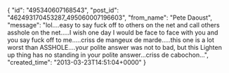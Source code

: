  {
   "id": "495340607168543",
   "post_id": "462493170453287_495060007196603",
   "from_name": "Pete Daoust",
   "message": "lol....easy to say fuck off to others on the net and call others asshole on the net.....I wish one day I would be face to face with you and you say fuck off to me.....criss de mangeux de marde.....this one is a lot worst than ASSHOLE....your polite answer was not to bad, but this Lighten up thing has no standing in your polite answer...criss de cabochon...",
   "created_time": "2013-03-23T14:51:04+0000"
 }
